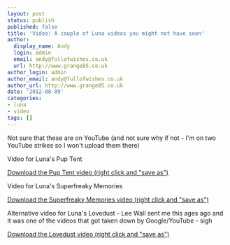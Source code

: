 ```yaml
---
layout: post
status: publish
published: false
title: 'Video: A couple of Luna videos you might not have seen'
author:
  display_name: Andy
  login: admin
  email: andy@fullofwishes.co.uk
  url: http://www.grange85.co.uk
author_login: admin
author_email: andy@fullofwishes.co.uk
author_url: http://www.grange85.co.uk
date: '2012-08-09'
categories:
- luna
- video
tags: []
---
```

<p>Not sure that these are on YouTube (and not sure why if not - I'm on two YouTube strikes so I won't upload them there) </p>
<p>Video for Luna's Pup Tent<br />

<a href="https://media.fullofwishes.co.uk/video/Luna-Pup_Tent.flv">Download the Pup Tent video (right click and "save as")</a></p>
<p>Video for Luna's Superfreaky Memories<br />

<a href="https://media.fullofwishes.co.uk/video/Luna-Superfreaky_Memories.flv">Download the Superfreaky Memories video (right click and "save as")</a></p>
<p>Alternative video for Luna's Lovedust - Lee Wall sent me this ages ago and it was one of the videos that got taken down by Google/YouTube - sigh<br />

<a href="https://media.fullofwishes.co.uk/video/lovedust.f4v">Download the Lovedust video (right click and "save as")</a></p>
